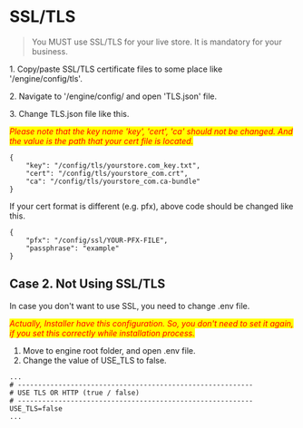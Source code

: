 # SSL/TLS

> You MUST use SSL/TLS for your live store. It is mandatory for your business.

1\. Copy/paste SSL/TLS certificate files to some place like '/engine/config/tls'.

2\. Navigate to '/engine/config/ and open 'TLS.json' file.

3\. Change TLS.json file like this.

_<mark style="color:red;">Please note that the key name 'key', 'cert', 'ca' should not be changed. And the value is the path that your cert file is located.</mark>_

```
{ 
    "key": "/config/tls/yourstore.com_key.txt",
    "cert": "/config/tls/yourstore_com.crt",
    "ca": "/config/tls/yourstore_com.ca-bundle"
}
```

If your cert format is different (e.g. pfx), above code should be changed like this.

```
{
    "pfx": "/config/ssl/YOUR-PFX-FILE",
    "passphrase": "example"
}
```



## Case 2. Not Using SSL/TLS

In case you don't want to use SSL, you need to change .env file.

_<mark style="color:red;">Actually, Installer have this configuration. So, you don't need to set it again, if you set this correctly while installation process.</mark>_

1. Move to engine root folder, and open .env file.
2. Change the value of USE\_TLS to false.

```
...
# ----------------------------------------------------------
# USE TLS OR HTTP (true / false)
# ----------------------------------------------------------
USE_TLS=false
...
```


